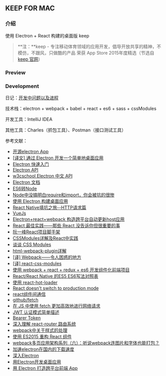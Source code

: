 ## KEEP FOR MAC

### 介绍

使用 Electron + React 构建的桌面版 keep
> **注：**keep - 专注移动体育领域的应用开发，倡导开放共享的精神，不模仿，不跟风，只做酷的产品 荣获 App Store 2015年度精选（节选自 [keep 官网](http://www.gotokeep.com)）

### Preview


### Development

日记：[开发中问题以及进程](http://wodewone.github.io/2016/12/03/使用js创建macOS应用/)

技术栈：electron + webpack + babel + react + es6 + sass + cssModules

开发工具：IntelliJ IDEA

其他工具：Charles（抓包工具）、Postman（接口测试工具）

参考文献：
* [开源electron App](https://github.com/sindresorhus/awesome-electron)
* [[译文] 通过 Electron 开发一个简单地桌面应用](https://gold.xitu.io/entry/56aae5e4a633bd0257ae4ab8)
* [Electron 快速入门](https://github.com/electron/electron/blob/master/docs-translations/zh-CN/tutorial/quick-start.md)
* [Electron API](http://electron.atom.io/docs/api/)
* [w3cschool Electron 中文 API](http://www.w3cschool.cn/electronmanual/electronmanual-tray.html)
* [Electron 文档](https://github.com/electron/electron/tree/master/docs-translations/zh-CN)
* [ES6转Node](http://taobaofed.org/blog/2016/01/07/find-back-the-lost-es6-features-in-nodejs/)
* [Node中没搞明白require和import，你会被坑的很惨](http://imweb.io/topic/582293894067ce9726778be9?utm_source=tuicool&utm_medium=referral)
* [使用 Electron 构建桌面应用](https://zhuanlan.zhihu.com/p/20225295)
* [React Native填坑之旅--HTTP请求篇](http://www.jianshu.com/p/4c61da559d75)
* [VueJs](http://cn.vuejs.org)
* [Electron+react+webpack 构造跨平台自动更新host应用](https://github.com/ppoffice/Hozz)
* [React 最佳实践——那些 React 没告诉你但很重要的事](https://segmentfault.com/a/1190000005013207)
* [阮一峰React项目脚手架](http://www.ruanyifeng.com/blog/2016/09/react-technology-stack.html)
* [CSSModules详解及React中实践](https://github.com/camsong/blog/issues/5)
* [谈谈 CSS Modules](http://boke.io/tan-tan-css-modules/)
* [html-webpack-plugin详解](http://www.cnblogs.com/wonyun/p/6030090.html)
* [[译] Webpack——令人困惑的地方](https://segmentfault.com/a/1190000005089993?utm_source=tuicool&utm_medium=referral)
* [[译] react-css-modules](https://segmentfault.com/a/1190000004530909)
* [使用 webpack + react + redux + es6 开发组件化前端项目](https://segmentfault.com/a/1190000005969488)
* [React/React Native 的ES5 ES6写法对照表](http://bbs.reactnative.cn/topic/15/react-react-native-%E7%9A%84es5-es6%E5%86%99%E6%B3%95%E5%AF%B9%E7%85%A7%E8%A1%A8)
* [使用 react-hot-loader](https://segmentfault.com/a/1190000004660311)
* [React doesn't switch to production mode](http://stackoverflow.com/questions/37311972/react-doesnt-switch-to-production-mode)
* [react组件间通信](http://www.alloyteam.com/2015/07/react-zu-jian-jian-tong-xin/#prettyPhoto)
* [github/fetch](https://github.com/github/fetch)
* [在 JS 中使用 fetch 更加高效地进行网络请求](http://blog.parryqiu.com/2016/03/02/using_fetch_in_nodejs/)
* [JWT 认证模式简单描述](http://solee.me/2016/02/01/jwt-ren-zheng-mo-shi-jian-dan-miao-shu/#open)
* [Bearer Token](http://www.haomou.net/2014/08/13/2014_bare_token/)
* [深入理解 react-router 路由系统](https://zhuanlan.zhihu.com/p/20381597?columnSlug=purerender)
* [webpack中关于样式的处理](https://github.com/zhengweikeng/blog/issues/9)
* [使用 ES2015 重构 React 组件
](https://csspod.com/refactoring-react-components-to-es2015-classes/)
* [webpack多页应用架构系列（六）：听说webpack连图片和字体也能打包？](https://segmentfault.com/a/1190000006907701)
* [加速electron在国内的下载速度](http://blog.tomyail.com/install-electron-slow-in-china/)
* [深入Electron ](https://github.com/zjzhome/I_want_to_say/issues/3)
* [用Electron开发桌面应用](http://get.ftqq.com/7870.get#)
* [用 Electron 打造跨平台前端 App](http://web.jobbole.com/86509/)

